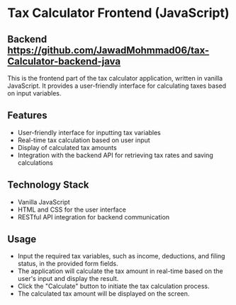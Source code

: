 
# Tax Calculator Frontend (JavaScript)
## Backend https://github.com/JawadMohmmad06/tax-Calculator-backend-java
This is the frontend part of the tax calculator application, written in vanilla JavaScript. It provides a user-friendly interface for calculating taxes based on input variables.

## Features

- User-friendly interface for inputting tax variables
- Real-time tax calculation based on user input
- Display of calculated tax amounts
- Integration with the backend API for retrieving tax rates and saving calculations

## Technology Stack

- Vanilla JavaScript
- HTML and CSS for the user interface
- RESTful API integration for backend communication

## Usage

- Input the required tax variables, such as income, deductions, and filing status, in the provided form fields.
- The application will calculate the tax amount in real-time based on the user's input and display the result.
- Click the "Calculate" button to initiate the tax calculation process.
- The calculated tax amount will be displayed on the screen.